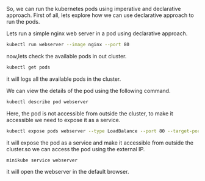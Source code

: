 So, we can run the kubernetes pods using imperative and declarative approach. First of all, lets explore how we can use declarative approach to run the pods.

Lets run a simple nginx web server in a pod using declarative approach.

```bash
kubectl run webserver --image nginx --port 80
```

now,lets check the available pods in out cluster.

```bash
kubectl get pods
```

it will logs all the available pods in the cluster.

We can view the details of the pod using the following command.

```bash
kubectl describe pod webserver
```

Here, the pod is not accessible from outside the cluster, to make it accessible we need to expose it as a service.

```bash
kubectl expose pods webserver --type LoadBalance --port 80 --target-port 80
```

it will expose the pod as a service and make it accessible from outside the cluster.so we can access the pod using the external IP.

```bash
minikube service webserver
```

it will open the webserver in the default browser.
